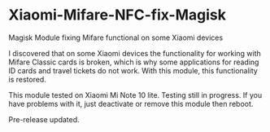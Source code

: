 # Xiaomi-Mifare-NFC-fix-Magisk
Magisk Module fixing Mifare functional on some Xiaomi devices

I discovered that on some Xiaomi devices the functionality for working with Mifare Classic cards is broken, which is why some applications for reading ID cards and travel tickets do not work. With this module, this functionality is restored.

This module tested on Xiaomi Mi Note 10 lite. Testing still in progress. If you have problems with it, just deactivate or remove this module then reboot.

Pre-release updated.
